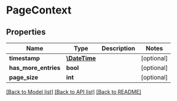# PageContext

## Properties
Name | Type | Description | Notes
------------ | ------------- | ------------- | -------------
**timestamp** | [**\DateTime**](\DateTime.md) |  | [optional] 
**has_more_entries** | **bool** |  | [optional] 
**page_size** | **int** |  | [optional] 

[[Back to Model list]](../README.md#documentation-for-models) [[Back to API list]](../README.md#documentation-for-api-endpoints) [[Back to README]](../README.md)


